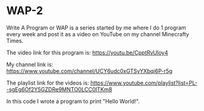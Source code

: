 # WAP-2
Write A Program or WAP is a series started by me where I do 1 program every week and post it as a video on YouTube on my channel Minecrafty Times.

The video link for this program is:
https://youtu.be/CpptRvUloy4

My channel link is: 
https://www.youtube.com/channel/UCY6udc0xGTSyYXbqi6P-r5g

The playlist link for the videos is: 
https://www.youtube.com/playlist?list=PL--sgEg6Of2Y5GZDRe9MNTO0LCC0ITKm8

In this code I wrote a program to print "Hello World!".
